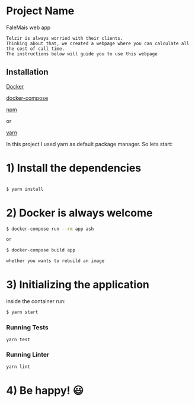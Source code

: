 
# Project Name

FaleMais web app

    Telzir is always worried with their clients.
    Thinking about that, we created a webpage where you can calculate all the cost of call time.
    The instructions below will guide you to use this webpage

## Installation

[Docker](https://www.docker.com)

[docker-compose](https://docs.docker.com/compose)

[npm](https://www.npmjs.com) 

or

[yarn](https://yarnpkg.com) 


In this project I used yarn as default package manager. So lets start:

# 1) Install the dependencies
```bash

$ yarn install
```

# 2) Docker is always welcome
```bash
$ docker-compose run --rm app ash

or

$ docker-compose build app 

whether you wants to rebuild an image
```

# 3) Initializing the application
inside the container run:
```bash
$ yarn start
```

### Running Tests

    yarn test

### Running Linter

    yarn lint

# 4) Be happy! :smiley:
```
